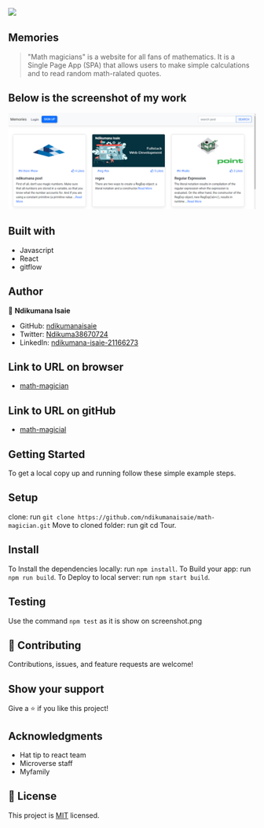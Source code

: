 ![](https://img.shields.io/badge/Microverse-blueviolet)

## Memories

> "Math magicians" is a website for all fans of mathematics. It is a Single Page App (SPA) that allows users to make simple calculations and to read random math-ralated quotes.
## Below is the screenshot of my work
![tour](https://github.com/ndikumanaisaie/Tour/blob/develop/client/src/images/shot.png)

## Built with
- Javascript
- React
- gitflow


## Author

👤 **Ndikumana Isaie**

- GitHub: [ndikumanaisaie](https://github.com/ndikumanaisaie)
- Twitter: [Ndikuma38670724](https://twitter.com/Ndikuma38670724)
- LinkedIn: [ndikumana-isaie-21166273](https://www.linkedin.com/in/ndikumana-isaie-21166273/)

## Link to URL on browser
- [math-magician]()

## Link to URL on gitHub
- [math-magicial](https://github.com/ndikumanaisaie/math-magician.git)

## Getting Started

To get a local copy up and running follow these simple example steps.

## Setup
clone: run `git clone https://github.com/ndikumanaisaie/math-magician.git`
Move to cloned folder: run git cd Tour.

## Install

To Install the dependencies locally: run `npm install`.
To Build your app: run `npm run build`.
To Deploy to local server: run `npm start build`.

## Testing

Use the command `npm test` as it is show on screenshot.png

## 🤝 Contributing

Contributions, issues, and feature requests are welcome!

## Show your support

Give a ⭐️ if you like this project!

## Acknowledgments

- Hat tip to react team
- Microverse staff
- Myfamily

## 📝 License

This project is [MIT](./MIT.md) licensed.
